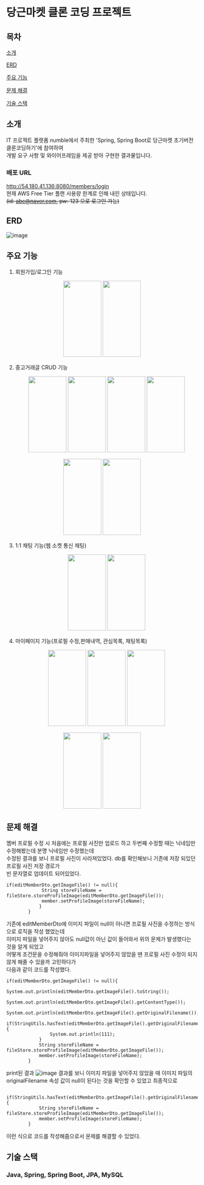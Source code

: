 # 당근마켓 클론 코딩 프로젝트

## 목차
[소개](#소개)

[ERD](#ERD)

[주요 기능](#주요-기능)

[문제 해결](#문제-해결)

[기술 스택](#기술-스택)


## 소개

IT 프로젝트 플랫폼 numble에서 주최한 'Spring, Spring Boot로 당근마켓 초기버전 클론코딩하기'에 참여하여  
개발 요구 사항 및 와이어프레임을 제공 받아 구현한 결과물입니다.

### 배포 URL
http://54.180.41.136:8080/members/login  
현재 AWS Free Tier 플랜 사용량 한계로 인해 내린 상태입니다.  
~~(id: abc@naver.com, pw: 123 으로 로그인 가능)~~

## ERD

![image](https://github.com/developer-yechan/Carrot-Market-Cloning/assets/99064214/33354e69-0404-4df9-b073-ec642592dd51)

## 주요 기능
1. 회원가입/로그인 기능
  <p align="center">
    <img src="https://github.com/developer-yechan/Carrot-Market-Cloning/assets/99064214/cb735a68-40c8-4393-948d-5623490c6e9b.jpg" width="100" height="200"/>
      <img src="https://github.com/developer-yechan/Carrot-Market-Cloning/assets/99064214/7de04ba8-94b7-4364-aa75-c1059b868a29.jpg" width="100" height="200"/>
  </p>

2. 중고거래글 CRUD 기능
     <p align="center">
    <img src="https://github.com/developer-yechan/Carrot-Market-Cloning/assets/99064214/c2a22c13-b775-4566-955b-b93d60f213a4.jpg" width="100" height="200"/>
      <img src="https://github.com/developer-yechan/Carrot-Market-Cloning/assets/99064214/e67a06ad-9719-4cc7-923d-018b5ebb63a2.jpg" width="100" height="200"/>
      <img src="https://github.com/developer-yechan/Carrot-Market-Cloning/assets/99064214/e797e77c-f043-4755-bd91-5eb259e29b58.jpg" width="100" height="200"/>
      <img src="https://github.com/developer-yechan/Carrot-Market-Cloning/assets/99064214/8067a6a2-9b52-46c3-9783-59c8cce77116.jpg" width="100" height="200"/>
  </p>

  <p align="center">
    <img src="https://github.com/developer-yechan/Carrot-Market-Cloning/assets/99064214/952af6e5-889b-4f52-a2c3-aa4d98c60572.jpg" width="100" height="200"/>
      <img src="https://github.com/developer-yechan/Carrot-Market-Cloning/assets/99064214/37336ace-57dc-4477-b27c-906ac7bc7f5a.jpg" width="100" height="200"/>
  </p>

3. 1:1 채팅 기능(웹 소켓 통신 채팅)
   <p align="center">
    <img src="https://github.com/developer-yechan/Carrot-Market-Cloning/assets/99064214/6ddfd2fa-8533-46a4-80f4-9b7d6a74614f.jpg" width="100" height="200"/>
      <img src="https://github.com/developer-yechan/Carrot-Market-Cloning/assets/99064214/e4671967-bfce-43b2-911b-bbe00d695ac2.jpg" width="100" height="200"/>
  </p>


4. 마이페이지 기능(프로필 수정,판매내역, 관심목록, 채팅목록)
        <p align="center">
    <img src="https://github.com/developer-yechan/Carrot-Market-Cloning/assets/99064214/ab265c6e-dbf4-4abe-849e-0b4c49a8b9b9.jpg" width="100" height="200"/>
      <img src="https://github.com/developer-yechan/Carrot-Market-Cloning/assets/99064214/503eae3c-31b1-4895-804d-23a304b9a29e.jpg" width="100" height="200"/>
      <img src="https://github.com/developer-yechan/Carrot-Market-Cloning/assets/99064214/b6073f37-b2c3-4bba-91a7-f91a87b4a8d3.jpg" width="100" height="200"/>
  </p>
        <p align="center">
    <img src="https://github.com/developer-yechan/Carrot-Market-Cloning/assets/99064214/f1b4df5a-bc7c-4334-8fb3-106757684914.jpg" width="100" height="200"/>
      <img src="https://github.com/developer-yechan/Carrot-Market-Cloning/assets/99064214/d8e08624-def5-4a0b-8f6c-c62dfde92f50.jpg" width="100" height="200"/>
  </p>

## 문제 해결
멤버 프로필 수정 시 처음에는 프로필 사진만 업로드 하고 두번째 수정할 때는 닉네임만 수정해봤는데 분명 닉네임만 수정했는데  
수정된 결과를 보니 프로필 사진이 사라져있었다.
db를 확인해보니 기존에 저장 되있던 프로필 사진 저장 경로가  
빈 문자열로 업데이트 되어있었다.
```
if(editMemberDto.getImageFile() != null){
             String storeFileName = fileStore.storeProfileImage(editMemberDto.getImageFile());
             member.setProfileImage(storeFileName);
            }
        }
```
기존에 editMemberDto에 이미지 파일이 null이 아니면 프로필 사진을 수정하는 방식으로 로직을 작성 했었는데  
이미지 파일을 넣어주지 않아도 null값이 아닌 값이 들어와서 위의 문제가 발생했다는 것을 알게 되었고   
어떻게 조건문을 수정해줘야 이미지파일을 넣어주지 않았을 땐 프로필 사진 수정이 되지 않게 해줄 수 있을까 고민하다가  
다음과 같이 코드를 작성했다.
```
if(editMemberDto.getImageFile() != null){
            System.out.println(editMemberDto.getImageFile().toString());
            System.out.println(editMemberDto.getImageFile().getContentType());
            System.out.println(editMemberDto.getImageFile().getOriginalFilename());
            if(StringUtils.hasText(editMemberDto.getImageFile().getOriginalFilename())){
                System.out.println(111);
            }
            String storeFileName = fileStore.storeProfileImage(editMemberDto.getImageFile());
            member.setProfileImage(storeFileName);
        }
```
print된 결과
![image](https://github.com/developer-yechan/Carrot-Market-Cloning/assets/99064214/6bc78e36-d39f-4b66-9563-a02bbbf142e8)
결과를 보니 이미지 파일을 넣어주지 않았을 때 이미지 파일의 originalFilename 속성 값이 null이 된다는 것을 확인할 수 있었고 
최종적으로
```
    if(StringUtils.hasText(editMemberDto.getImageFile().getOriginalFilename())){
            String storeFileName = fileStore.storeProfileImage(editMemberDto.getImageFile());
            member.setProfileImage(storeFileName);
        }
```
이런 식으로 코드를 작성해줌으로서 문제를 해결할 수 있었다.

## 기술 스택
### Java, Spring, Spring Boot, JPA, MySQL
